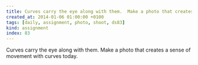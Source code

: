```yaml
---
title: Curves carry the eye along with them.  Make a photo that creates a sense of movement with curves today.
created_at: 2014-01-06 01:00:00 +0100
tags: [daily, assignment, photo, shoot, ds83]
kind: assignment
index: 83
---
```


Curves carry the eye along with them.  Make a photo that creates a sense of movement with curves today.
